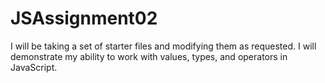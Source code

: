 # JSAssignment02
I will be taking a set of starter files and modifying them as requested. I will demonstrate my ability to work with values, types, and operators in JavaScript.
